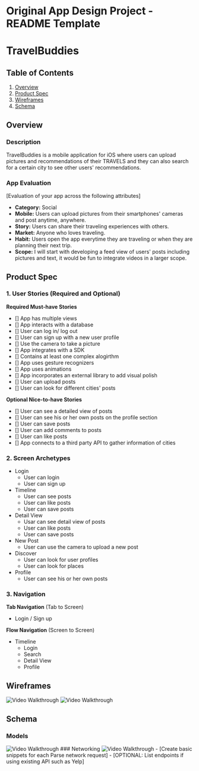 Original App Design Project - README Template
===

# TravelBuddies

## Table of Contents
1. [Overview](#Overview)
1. [Product Spec](#Product-Spec)
1. [Wireframes](#Wireframes)
2. [Schema](#Schema)

## Overview
### Description
TravelBuddies is a mobile application for iOS where users can upload pictures and recommendations of their TRAVELS and they can also search for a certain city to see other users' recommendations.

### App Evaluation
[Evaluation of your app across the following attributes]
- **Category:** Social
- **Mobile:** Users can upload pictures from their smartphones' cameras and post anytime, anywhere.
- **Story:** Users can share their traveling experiences with others.
- **Market:** Anyone who loves traveling.
- **Habit:** Users open the app everytime they are traveling or when they are planning their next trip.
- **Scope:** I will start with developing a feed view of users' posts including pictures and text, it would be fun to integrate videos in a larger scope.

## Product Spec

### 1. User Stories (Required and Optional)

**Required Must-have Stories**
- [] App has multiple views
- [] App interacts with a database
- [] User can log in/ log out
- [] User can sign up with a new user profile
- [] Use the camera to take a picture
- [] App integrates with a SDK
- [] Contains at least one complex alogirthm
- [] App uses gesture recognizers
- [] App uses animations
- [] App incorporates an external library to add visual polish
- [] User can upload posts
- [] User can look for different cities' posts

**Optional Nice-to-have Stories**
- [] User can see a detailed view of posts
- [] User can see his or her own posts on the profile section
- [] User can save posts
- [] User can add comments to posts
- [] User can like posts
- [] App connects to a third party API to gather information of cities

### 2. Screen Archetypes

* Login
   * User can login
   * User can sign up
* Timeline
   * User can see posts
   * User can like posts
   * User can save posts
* Detail View
   * Usar can see detail view of posts
   * User can like posts
   * User can save posts
* New Post
   * User can use the camera to upload a new post
* Discover
   * User can look for user profiles
   * User can look for places
* Profile
   * User can see his or her own posts

### 3. Navigation

**Tab Navigation** (Tab to Screen)

* Login / Sign up

**Flow Navigation** (Screen to Screen)

* Timeline
   * Login
   * Search
   * Detail View
   * Profile

## Wireframes
<img src='http://g.recordit.co/6cYY8C8fPt.gif' title='Video Walkthrough' width='' alt='Video Walkthrough' />

<img src='http://g.recordit.co/5VAShAx8Ot.gif' title='Video Walkthrough' width='' alt='Video Walkthrough' />

## Schema 

### Models
<img src='http://g.recordit.co/CkVC4nJhsC.gif' title='Video Walkthrough' width='' alt='Video Walkthrough' />
### Networking
<img src='http://g.recordit.co/ly5Wf4Bbmo.gif' title='Video Walkthrough' width='' alt='Video Walkthrough' />
- [Create basic snippets for each Parse network request]
- [OPTIONAL: List endpoints if using existing API such as Yelp]
